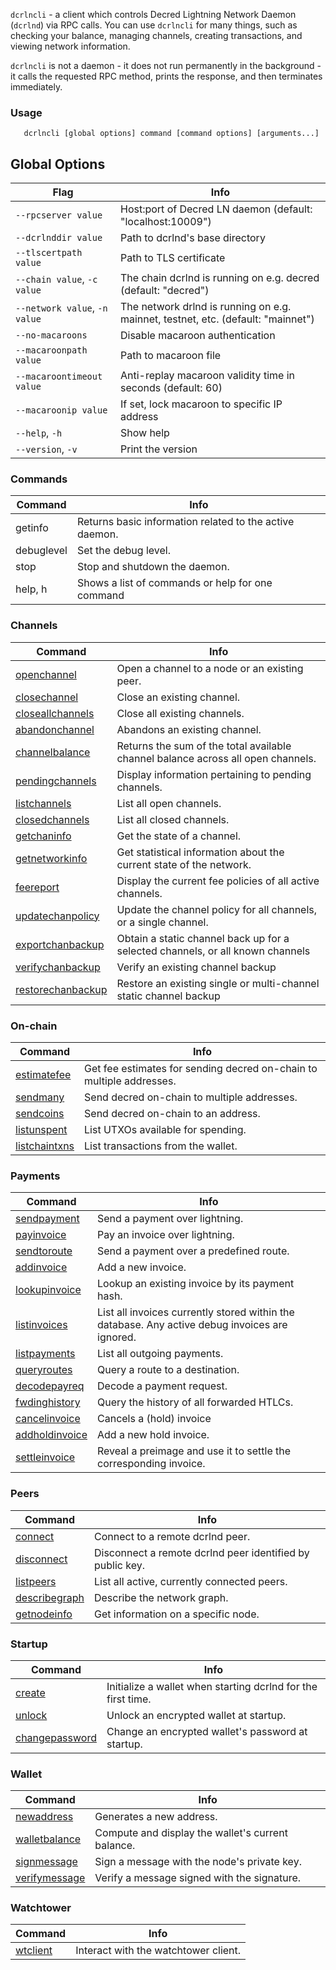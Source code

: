 `dcrlncli` - a client which controls Decred Lightning Network Daemon (`dcrlnd`) via RPC calls.
You can use `dcrlncli` for many things, such as checking your balance, managing channels,
creating transactions, and viewing network information.

`dcrlncli` is not a daemon - it does not run permanently in the background - it calls the
requested RPC method, prints the response, and then terminates immediately.

### Usage
```
   dcrlncli [global options] command [command options] [arguments...]
```

## Global Options
|Flag|Info|
|--|--|
|`--rpcserver value`|Host:port of Decred LN daemon (default: "localhost:10009")|
|`--dcrlnddir value`|Path to dcrlnd's base directory|
|`--tlscertpath value`|Path to TLS certificate|
|`--chain value`, `-c value`|The chain dcrlnd is running on e.g. decred (default: "decred")|
|`--network value`, `-n value`|The network drlnd is running on e.g. mainnet, testnet, etc. (default: "mainnet")|
|`--no-macaroons`|Disable macaroon authentication|
|`--macaroonpath value`|Path to macaroon file|
|`--macaroontimeout value`|Anti-replay macaroon validity time in seconds (default: 60)|
|`--macaroonip value`|If set, lock macaroon to specific IP address|
|`--help`, `-h`|Show help|
|`--version`, `-v`|Print the version|

### Commands
|Command|Info|
|--|--|
|getinfo|Returns basic information related to the active daemon.|
|debuglevel|Set the debug level.|
|stop|Stop and shutdown the daemon.|
|help, h|Shows a list of commands or help for one command|

### Channels
|Command|Info|
|--|--|
|[openchannel](openchannel.md)|Open a channel to a node or an existing peer.|
|[closechannel](closechannel.md)|Close an existing channel.|
|[closeallchannels](closeallchannels.md)|Close all existing channels.|
|[abandonchannel](abandonchannel.md)|Abandons an existing channel.|
|[channelbalance](channelbalance.md)|Returns the sum of the total available channel balance across all open channels.|
|[pendingchannels](pendingchannels.md)|Display information pertaining to pending channels.|
|[listchannels](listchannels.md)|List all open channels.|
|[closedchannels](closedchannels.md)|List all closed channels.|
|[getchaninfo](getchaninfo.md)|Get the state of a channel.|
|[getnetworkinfo](getnetworkinfo.md)|Get statistical information about the current state of the network.|
|[feereport](feereport.md)|Display the current fee policies of all active channels.|
|[updatechanpolicy](updatechanpolicy.md)|Update the channel policy for all channels, or a single channel.|
|[exportchanbackup](exportchanbackup.md)|Obtain a static channel back up for a selected channels, or all known channels|
|[verifychanbackup](verifychanbackup.md)|Verify an existing channel backup|
|[restorechanbackup](restorechanbackup.md)|Restore an existing single or multi-channel static channel backup|

### On-chain
|Command|Info|
|--|--|
|[estimatefee](estimatefee.md)|Get fee estimates for sending decred on-chain to multiple addresses.|
|[sendmany](sendmany.md)|Send decred on-chain to multiple addresses.|
|[sendcoins](sendcoins.md)|Send decred on-chain to an address.|
|[listunspent](listunspent.md)|List UTXOs available for spending.|
|[listchaintxns](listchaintxns.md)|List transactions from the wallet.|

### Payments
|Command|Info|
|--|--|
|[sendpayment](sendpayment.md)|Send a payment over lightning.|
|[payinvoice](payinvoice.md)|Pay an invoice over lightning.|
|[sendtoroute](sendtoroute.md)|Send a payment over a predefined route.|
|[addinvoice](addinvoice.md)|Add a new invoice.|
|[lookupinvoice](lookupinvoice.md)|Lookup an existing invoice by its payment hash.|
|[listinvoices](listinvoices.md)|List all invoices currently stored within the database. Any active debug invoices are ignored.|
|[listpayments](listpayments.md)|List all outgoing payments.|
|[queryroutes](queryroutes.md)|Query a route to a destination.|
|[decodepayreq](decodepayreq.md)|Decode a payment request.|
|[fwdinghistory](fwdinghistory.md)|Query the history of all forwarded HTLCs.|
|[cancelinvoice](cancelinvoice.md)|Cancels a (hold) invoice|
|[addholdinvoice](addholdinvoice.md)|Add a new hold invoice.|
|[settleinvoice](settleinvoice.md)|Reveal a preimage and use it to settle the corresponding invoice.|

### Peers
|Command|Info|
|--|--|
|[connect](connect.md)|Connect to a remote dcrlnd peer.|
|[disconnect](disconnect.md)|Disconnect a remote dcrlnd peer identified by public key.|
|[listpeers](listpeers.md)|List all active, currently connected peers.|
|[describegraph](describegraph.md)|Describe the network graph.|
|[getnodeinfo](getnodeinfo.md)|Get information on a specific node.|

### Startup
|Command|Info|
|--|--|
|[create](create.md)|Initialize a wallet when starting dcrlnd for the first time.|
|[unlock](unlock.md)|Unlock an encrypted wallet at startup.|
|[changepassword](changepassword.md)|Change an encrypted wallet's password at startup.|

### Wallet
|Command|Info|
|--|--|
|[newaddress](newaddress.md)|Generates a new address.|
|[walletbalance](walletbalance.md)|Compute and display the wallet's current balance.|
|[signmessage](signmessage.md)|Sign a message with the node's private key.|
|[verifymessage](verifymessage.md)|Verify a message signed with the signature.|

### Watchtower
|Command|Info|
|--|--|
|[wtclient](wtclient.md)|Interact with the watchtower client.|
